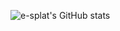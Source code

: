 ![e-splat's GitHub stats](https://github-readme-stats.vercel.app/api?username=e-splat&show_icons=true&theme=radical)
